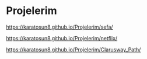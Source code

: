 # Projelerim
https://karatosun8.github.io/Projelerim/sefa/

https://karatosun8.github.io/Projelerim/netflix/

https://karatosun8.github.io/Projelerim/Clarusway_Path/
